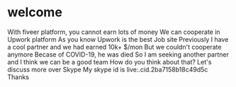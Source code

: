# welcome

With fiveer platform, you cannot earn lots of money
We can cooperate in Upwork platform
As you know Upwork is the best Job site
Previously I have a cool partner and we had earned 10k+ $/mon
But we couldn't cooperate anymore
Becase of COVID-19, he was died
So I am seeking another partner and I think we can be a good team
How do you think about that?
Let's discuss more over Skype
My skype id is live:.cid.2ba7158b18c49d5c
Thanks

